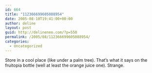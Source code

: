 ```yaml
---
id: 664
title: "112366699605088954"
date: 2005-08-10T19:41:00+00:00
author: deline
layout: post
guid: http://delineneo.com/?p=550
permalink: /2005/08/112366699605088954/
categories:
  - Uncategorized
---
```

Store in a cool place (like under a palm tree). That&#8217;s what it says on the fruitopia bottle (well at least the orange juice one). Strange.
